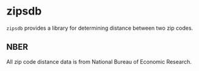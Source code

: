 # zipsdb

`zipsdb` provides a library for determining distance between two zip codes.

## NBER

All zip code distance data is from National Bureau of Economic Research.

